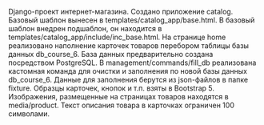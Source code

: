 Django-проект интернет-магазина.
Создано приложение catalog. Базовый шаблон вынесен в templates/catalog_app/base.html.
В базовый шаблон внедрен подшаблон, он находится в templates/catalog_app/include/inc_base.html.
На странице home реализовано наполнение карточек товаров перебором таблицы базы данных db_course_6.
База данных предварительно создана посредством PostgreSQL.
В management/commands/fill_db реализована кастомная команда для очистки и заполнения по новой базы данных
db_course_6. Данные для заполнения берутся из json-файлов в папке fixture.
Образцы карточек, кнопок и т.п. взяты в Bootstrap 5.
Изображения, размещенные на страницах товаров находятся в media/product.
Текст описания товара в карточках ограничен 100 символами.